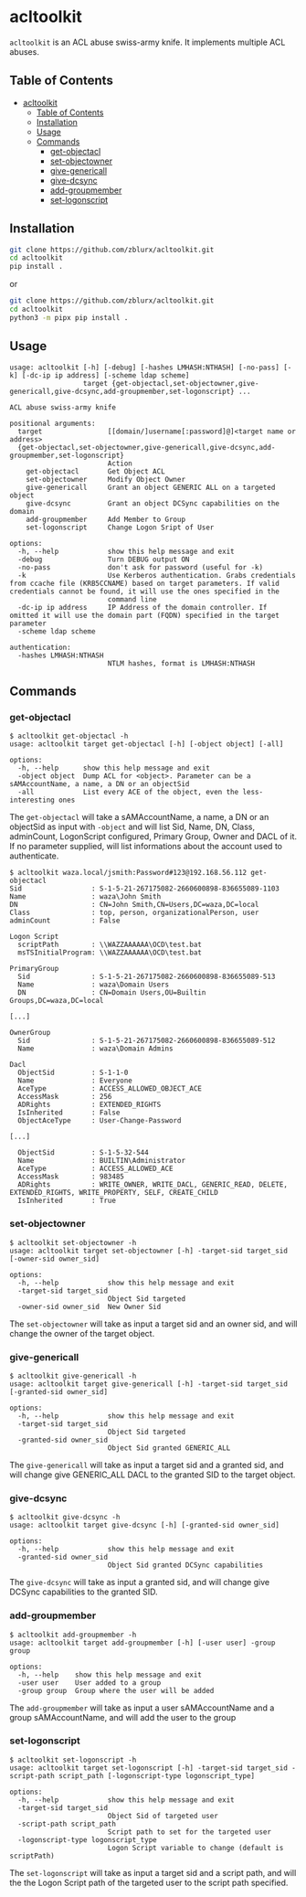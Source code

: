 # acltoolkit

`acltoolkit` is an ACL abuse swiss-army knife. It implements multiple ACL abuses. 

## Table of Contents

- [acltoolkit](#acltoolkit)
  - [Table of Contents](#table-of-contents)
  - [Installation](#installation)
  - [Usage](#usage)
  - [Commands](#commands)
    - [get-objectacl](#get-objectacl)
    - [set-objectowner](#set-objectowner)
    - [give-genericall](#give-genericall)
    - [give-dcsync](#give-dcsync)
    - [add-groupmember](#add-groupmember)
    - [set-logonscript](#set-logonscript)

## Installation

```bash
git clone https://github.com/zblurx/acltoolkit.git
cd acltoolkit
pip install .
```

or

```bash
git clone https://github.com/zblurx/acltoolkit.git
cd acltoolkit
python3 -m pipx pip install .
```

## Usage

```$ acltoolkit -h
usage: acltoolkit [-h] [-debug] [-hashes LMHASH:NTHASH] [-no-pass] [-k] [-dc-ip ip address] [-scheme ldap scheme]
                  target {get-objectacl,set-objectowner,give-genericall,give-dcsync,add-groupmember,set-logonscript} ...

ACL abuse swiss-army knife

positional arguments:
  target                [[domain/]username[:password]@]<target name or address>
  {get-objectacl,set-objectowner,give-genericall,give-dcsync,add-groupmember,set-logonscript}
                        Action
    get-objectacl       Get Object ACL
    set-objectowner     Modify Object Owner
    give-genericall     Grant an object GENERIC ALL on a targeted object
    give-dcsync         Grant an object DCSync capabilities on the domain
    add-groupmember     Add Member to Group
    set-logonscript     Change Logon Sript of User

options:
  -h, --help            show this help message and exit
  -debug                Turn DEBUG output ON
  -no-pass              don't ask for password (useful for -k)
  -k                    Use Kerberos authentication. Grabs credentials from ccache file (KRB5CCNAME) based on target parameters. If valid credentials cannot be found, it will use the ones specified in the
                        command line
  -dc-ip ip address     IP Address of the domain controller. If omitted it will use the domain part (FQDN) specified in the target parameter
  -scheme ldap scheme

authentication:
  -hashes LMHASH:NTHASH
                        NTLM hashes, format is LMHASH:NTHASH
```

## Commands

### get-objectacl

```text
$ acltoolkit get-objectacl -h
usage: acltoolkit target get-objectacl [-h] [-object object] [-all]

options:
  -h, --help      show this help message and exit
  -object object  Dump ACL for <object>. Parameter can be a sAMAccountName, a name, a DN or an objectSid
  -all            List every ACE of the object, even the less-interesting ones
```

The `get-objectacl` will take a sAMAccountName, a name, a DN or an objectSid as input with `-object` and will list Sid, Name, DN, Class, adminCount, LogonScript configured, Primary Group, Owner and DACL of it. If no parameter supplied, will list informations about the account used to authenticate.

```text
$ acltoolkit waza.local/jsmith:Password#123@192.168.56.112 get-objectacl
Sid                 : S-1-5-21-267175082-2660600898-836655089-1103
Name                : waza\John Smith
DN                  : CN=John Smith,CN=Users,DC=waza,DC=local
Class               : top, person, organizationalPerson, user
adminCount          : False

Logon Script
  scriptPath        : \\WAZZAAAAAA\OCD\test.bat
  msTSInitialProgram: \\WAZZAAAAAA\OCD\test.bat

PrimaryGroup
  Sid               : S-1-5-21-267175082-2660600898-836655089-513
  Name              : waza\Domain Users
  DN                : CN=Domain Users,OU=Builtin Groups,DC=waza,DC=local

[...]

OwnerGroup
  Sid               : S-1-5-21-267175082-2660600898-836655089-512
  Name              : waza\Domain Admins

Dacl
  ObjectSid         : S-1-1-0
  Name              : Everyone
  AceType           : ACCESS_ALLOWED_OBJECT_ACE
  AccessMask        : 256
  ADRights          : EXTENDED_RIGHTS
  IsInherited       : False
  ObjectAceType     : User-Change-Password

[...]

  ObjectSid         : S-1-5-32-544
  Name              : BUILTIN\Administrator
  AceType           : ACCESS_ALLOWED_ACE
  AccessMask        : 983485
  ADRights          : WRITE_OWNER, WRITE_DACL, GENERIC_READ, DELETE, EXTENDED_RIGHTS, WRITE_PROPERTY, SELF, CREATE_CHILD
  IsInherited       : True
```

### set-objectowner

```text
$ acltoolkit set-objectowner -h
usage: acltoolkit target set-objectowner [-h] -target-sid target_sid [-owner-sid owner_sid]

options:
  -h, --help            show this help message and exit
  -target-sid target_sid
                        Object Sid targeted
  -owner-sid owner_sid  New Owner Sid
```

The `set-objectowner` will take as input a target sid and an owner sid, and will change the owner of the target object.

### give-genericall

```text
$ acltoolkit give-genericall -h
usage: acltoolkit target give-genericall [-h] -target-sid target_sid [-granted-sid owner_sid]

options:
  -h, --help            show this help message and exit
  -target-sid target_sid
                        Object Sid targeted
  -granted-sid owner_sid
                        Object Sid granted GENERIC_ALL
```

The `give-genericall` will take as input a target sid and a granted sid, and will change give GENERIC_ALL DACL to the granted SID to the target object.

### give-dcsync

```text
$ acltoolkit give-dcsync -h
usage: acltoolkit target give-dcsync [-h] [-granted-sid owner_sid]

options:
  -h, --help            show this help message and exit
  -granted-sid owner_sid
                        Object Sid granted DCSync capabilities
```

The `give-dcsync` will take as input a granted sid, and will change give DCSync capabilities to the granted SID.

### add-groupmember

```text
$ acltoolkit add-groupmember -h
usage: acltoolkit target add-groupmember [-h] [-user user] -group group

options:
  -h, --help    show this help message and exit
  -user user    User added to a group
  -group group  Group where the user will be added
```

The `add-groupmember` will take as input a user sAMAccountName and a group sAMAccountName, and will add the user to the group

### set-logonscript

```text
$ acltoolkit set-logonscript -h
usage: acltoolkit target set-logonscript [-h] -target-sid target_sid -script-path script_path [-logonscript-type logonscript_type]

options:
  -h, --help            show this help message and exit
  -target-sid target_sid
                        Object Sid of targeted user
  -script-path script_path
                        Script path to set for the targeted user
  -logonscript-type logonscript_type
                        Logon Script variable to change (default is scriptPath)
```

The `set-logonscript` will take as input a target sid and a script path, and will the the Logon Script path of the targeted user to the script path specified.
